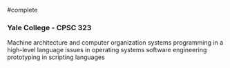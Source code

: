 #complete

### Yale College - CPSC 323
Machine architecture and computer organization
systems programming in a high-level language
issues in operating systems
software engineering
prototyping in scripting languages